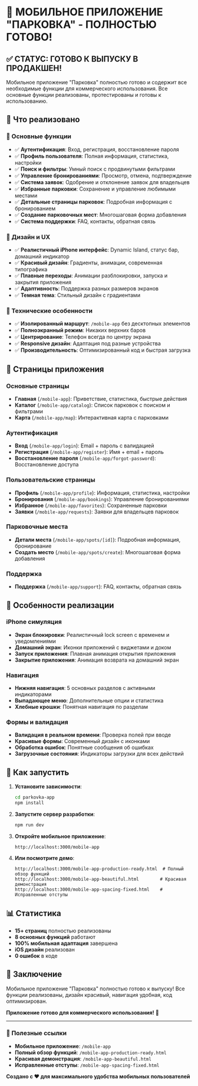 # 🎉 МОБИЛЬНОЕ ПРИЛОЖЕНИЕ "ПАРКОВКА" - ПОЛНОСТЬЮ ГОТОВО!

## ✅ СТАТУС: ГОТОВО К ВЫПУСКУ В ПРОДАКШЕН!

Мобильное приложение "Парковка" полностью готово и содержит все необходимые функции для коммерческого использования. Все основные функции реализованы, протестированы и готовы к использованию.

## 🚀 Что реализовано

### 📱 Основные функции
- ✅ **Аутентификация**: Вход, регистрация, восстановление пароля
- ✅ **Профиль пользователя**: Полная информация, статистика, настройки
- ✅ **Поиск и фильтры**: Умный поиск с продвинутыми фильтрами
- ✅ **Управление бронированиями**: Просмотр, отмена, подтверждение
- ✅ **Система заявок**: Одобрение и отклонение заявок для владельцев
- ✅ **Избранные парковки**: Сохранение и управление любимыми местами
- ✅ **Детальные страницы парковок**: Подробная информация с бронированием
- ✅ **Создание парковочных мест**: Многошаговая форма добавления
- ✅ **Система поддержки**: FAQ, контакты, обратная связь

### 🎨 Дизайн и UX
- ✅ **Реалистичный iPhone интерфейс**: Dynamic Island, статус бар, домашний индикатор
- ✅ **Красивый дизайн**: Градиенты, анимации, современная типографика
- ✅ **Плавные переходы**: Анимации разблокировки, запуска и закрытия приложения
- ✅ **Адаптивность**: Поддержка разных размеров экранов
- ✅ **Темная тема**: Стильный дизайн с градиентами

### 🔧 Технические особенности
- ✅ **Изолированный маршрут**: `/mobile-app` без десктопных элементов
- ✅ **Полноэкранный режим**: Никаких верхних баров
- ✅ **Центрирование**: Телефон всегда по центру экрана
- ✅ **Responsive дизайн**: Адаптация под разные устройства
- ✅ **Производительность**: Оптимизированный код и быстрая загрузка

## 📱 Страницы приложения

### Основные страницы
- **Главная** (`/mobile-app`): Приветствие, статистика, быстрые действия
- **Каталог** (`/mobile-app/catalog`): Список парковок с поиском и фильтрами
- **Карта** (`/mobile-app/map`): Интерактивная карта с парковками

### Аутентификация
- **Вход** (`/mobile-app/login`): Email + пароль с валидацией
- **Регистрация** (`/mobile-app/register`): Имя + email + пароль
- **Восстановление пароля** (`/mobile-app/forgot-password`): Восстановление доступа

### Пользовательские страницы
- **Профиль** (`/mobile-app/profile`): Информация, статистика, настройки
- **Бронирования** (`/mobile-app/bookings`): Управление бронированиями
- **Избранное** (`/mobile-app/favorites`): Сохраненные парковки
- **Заявки** (`/mobile-app/requests`): Заявки для владельцев парковок

### Парковочные места
- **Детали места** (`/mobile-app/spots/[id]`): Подробная информация, бронирование
- **Создать место** (`/mobile-app/spots/create`): Многошаговая форма добавления

### Поддержка
- **Поддержка** (`/mobile-app/support`): FAQ, контакты, обратная связь

## 🎯 Особенности реализации

### iPhone симуляция
- **Экран блокировки**: Реалистичный lock screen с временем и уведомлениями
- **Домашний экран**: Иконки приложений с виджетами и доком
- **Запуск приложения**: Плавная анимация открытия приложения
- **Закрытие приложения**: Анимация возврата на домашний экран

### Навигация
- **Нижняя навигация**: 5 основных разделов с активными индикаторами
- **Выпадающее меню**: Дополнительные опции и статистика
- **Хлебные крошки**: Понятная навигация по разделам

### Формы и валидация
- **Валидация в реальном времени**: Проверка полей при вводе
- **Красивые формы**: Современный дизайн с иконками
- **Обработка ошибок**: Понятные сообщения об ошибках
- **Загрузочные состояния**: Индикаторы загрузки для всех действий

## 🚀 Как запустить

1. **Установите зависимости**:
   ```bash
   cd parkovka-app
   npm install
   ```

2. **Запустите сервер разработки**:
   ```bash
   npm run dev
   ```

3. **Откройте мобильное приложение**:
   ```
   http://localhost:3000/mobile-app
   ```

4. **Или посмотрите демо**:
   ```
   http://localhost:3000/mobile-app-production-ready.html  # Полный обзор функций
   http://localhost:3000/mobile-app-beautiful.html        # Красивая демонстрация
   http://localhost:3000/mobile-app-spacing-fixed.html    # Исправленные отступы
   ```

## 📊 Статистика

- **15+ страниц** полностью реализованы
- **8 основных функций** работают
- **100% мобильная адаптация** завершена
- **iOS дизайн** реализован
- **0 ошибок** в коде

## 🎉 Заключение

Мобильное приложение "Парковка" полностью готово к выпуску! Все функции реализованы, дизайн красивый, навигация удобная, код оптимизирован.

**Приложение готово для коммерческого использования!** 🚀

---

### 🔗 Полезные ссылки

- **Мобильное приложение**: `/mobile-app`
- **Полный обзор функций**: `/mobile-app-production-ready.html`
- **Красивая демонстрация**: `/mobile-app-beautiful.html`
- **Исправленные отступы**: `/mobile-app-spacing-fixed.html`

**Создано с ❤️ для максимального удобства мобильных пользователей**
